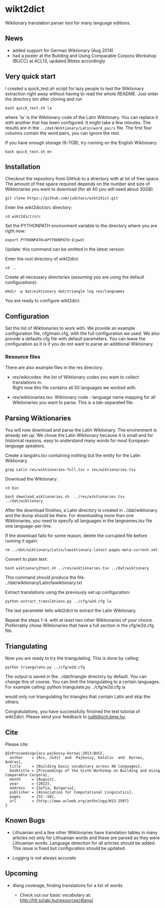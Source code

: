 # wikt2dict

Wiktionary translation parser tool for many language editions.

## News

* added support for German Wiktionary (Aug 2014)
* had a poster at the Building and Using Comparable Corpora Workshop (BUCC) at ACL13, updated Bibtex accordingly

## Very quick start

I created a quick_test.sh script for lazy people to test the Wiktionary extraction right away without having to read the whole README.
Just enter the directory bin after cloning and run

    bash quick_test.sh la

where 'la' is the Wiktionary code of the Latin Wiktionary. You can replace it with another that has been configured.
It might take a few minutes.
The results are in the ```../dat/Wiktionary/Latin/word_pairs``` file. The first four columns contain the word pairs, you can ignore the rest. 

If you have enough storage (6-7GB), try running on the English Wiktionary:

    bash quick_test.sh en

## Installation

Checkout the repository from GitHub to a directory with at lot of free space.
The amount of free space required depends on the number and size of Wiktionaries
you want to download (for all 40 you will need about 30GB).

    git clone https://github.com/juditacs/wikt2dict.git

Enter the wikt2dict/src directory: 
    
    cd wikt2dict/src

Set the PYTHONPATH environment variable to the directory where you are right now:

    export PYTHONPATH=$PYTHONPATH:$(pwd)

Update: this command can be omitted in the latest version.

Enter the root directory of wikt2dict:

    cd ..

Create all necessary directories (assuming you are using the default configurations):

    mkdir -p dat/wiktionary dat/triangle log res/langnames

You are ready to configure wikt2dict.


## Configuration
Set the list of Wiktionaries to work with.
We provide an example configuration file, cfg/main.cfg, with the full
configuration we used.
We also provide a defaults.cfg file with default parameters.
You can leave the configuration as it is if you do not want to parse an additional
Wiktionary.

### Resource files

There are also example files in the res directory.

* res/wikicodes: the list of Wiktionary codes you want to collect translations in.  
   Right now this file contains all 50 languages we worked with.

* res/wiktionaries.tsv: Wiktionary code - language name mapping for all Wiktionaries
   you want to parse. This is a tab-separated file.

## Parsing Wiktionaries
You will now download and parse the Latin Wiktionary. The environment is already set up.
We chose the Latin Wiktionary because it is small and for historical reasons, easy 
to understand many words for most European-language speakers.
    
Create a langdirs.tsv containing nothing but the entity for the Latin Wiktionary.

    grep Latin res/wiktionaries-full.tsv > res/wiktionaries.tsv

Download the Wiktionary:

    cd bin

    bash download_wiktionaries.sh  ../res/wiktionaries.tsv ../dat/wiktionary

After the download finishes,
a Latin directory is created in ../dat/wiktionary and the dump should be there.
For downloading more than one Wiktionaries, you need to specify all languages in 
the langnames.tsv file one language-per-line.

If the download fails for some reason, delete the corrupted file before running it again:

    rm ../dat/wiktionary/Latin/lawiktionary-latest-pages-meta-current.xml

Convert to plain text:

    bash wiktionary2text.sh ../res/wiktionaries.tsv ../dat/wiktionary

This command should produce the file: ../dat/wiktionary/Latin/lawiktionary.txt

Extract translations using the previously set up configuration:

    python extract_translations.py ../cfg/w2d.cfg la

The last parameter tells wikt2dict to extract the Latin Wiktionary.

Repeat the steps 1-4. with at least two other Wiktionaries of your choice. 
Preferrably chose Wiktionaries that have a full section in the cfg/w2d.cfg file.

## Triangulating

Now you are ready to try the triangulating. This is done by calling:

    python triangulate.py ../cfg/w2d.cfg

The output is saved in the ../dat/triangle directory by default. You can change this of course.
You can limit the triangulating to a certain languages.
For example calling:
    python triangulate.py ../cfg/w2d.cfg la

would only run triangulating for triangles that contain Latin and skip the others.

Congratulations, you have successfully finished the test tutorial of wikt2dict.
Please send your feedback to judit@sch.bme.hu.

## Cite

Please cite:

    @InProceedings{acs-pajkossy-kornai:2013:BUCC,  
      author    = {Acs, Judit  and  Pajkossy, Katalin  and  Kornai, Andras},  
      title     = {Building basic vocabulary across 40 languages},  
      booktitle = {Proceedings of the Sixth Workshop on Building and Using Comparable Corpora},  
      month     = {August},  
      year      = {2013},  
      address   = {Sofia, Bulgaria},  
      publisher = {Association for Computational Linguistics},  
      pages     = {52--58},  
      url       = {http://www.aclweb.org/anthology/W13-2507}  
    }  

## Known Bugs

* Lithuanian and a few other Wiktionaries have translation tables in many articles
not only for Lithuanian words and these are parsed as they were Lithuanian words. 
Language detection for all articles should be added. This issue is fixed but configuration
should be updated.

* Logging is not always accurate

## Upcoming

* 4lang coverage, finding translations for a list of words

  * Check out our basic vocabulary at: http://hlt.sztaki.hu/resources/4lang/

<!---
You can create statistics of the coverage of 4lang and uroboros by calling:

    cat ../dat/lang/*/res/word_pairs | python fourlang_coverage.py ../res/4lang/coverage

This would take all translations extracted from the Wiktionaries and compute
the coverage of 4lang and uroboros based on each language of 4lang and all of them
combined as well.
The statistics are saved in ../res/4lang/ with the coverage prefix.
-->


